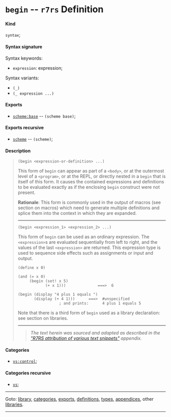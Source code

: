 

<a id='definition__r7rs__begin'></a>

# `begin` -- `r7rs` Definition


<a id='definition__r7rs__begin__kind'></a>

#### Kind

`syntax`;


<a id='definition__r7rs__begin__syntax-signature'></a>

#### Syntax signature

Syntax keywords:
 * `expression`: expression;

Syntax variants:
 * `(_)`
 * `(_ expression ...)`


<a id='definition__r7rs__begin__exports'></a>

#### Exports

 * [`scheme:base`](../../r7rs/exports/scheme_3a_base.md#export__r7rs__scheme_3a_base) -- `(scheme base)`;


<a id='definition__r7rs__begin__exports-recursive'></a>

#### Exports recursive

 * [`scheme`](../../r7rs/exports/scheme.md#export__r7rs__scheme) -- `(scheme)`;


<a id='definition__r7rs__begin__description'></a>

#### Description

> ````
> (begin <expression-or-definition> ...)
> ````
> 
> 
> This form of `begin` can appear as part of a `<body>`, or at the
> outermost level of a `<program>`, or at the REPL, or directly nested
> in a `begin` that is itself of this form.
> It causes the contained expressions and definitions to be evaluated
> exactly as if the enclosing `begin` construct were not present.
> 
> **Rationale**:
> This form is commonly used in the output of
> macros (see section on macros)
> which need to generate multiple definitions and
> splice them into the context in which they are expanded.
> 
> 
> ----
> 
> 
> ````
> (begin <expression_1> <expression_2> ...)
> ````
> 
> 
> This form of `begin` can be used as an ordinary expression.
> The `<expression>`s are evaluated sequentially from left to right,
> and the values of the last `<expression>` are returned. This
> expression type is used to sequence side effects such as assignments
> or input and output.
> 
> ````
> (define x 0)
> 
> (and (= x 0)
>      (begin (set! x 5)
>             (+ x 1)))              ===>  6
> 
> (begin (display "4 plus 1 equals ")
>        (display (+ 4 1)))      ===>  #unspecified
>                   ; and prints:      4 plus 1 equals 5
> ````
> 
> Note that there is a third form of `begin` used as a library declaration:
> see section on libraries.
> 
> 
> ----
> > *The text herein was sourced and adapted as described in the ["R7RS attribution of various text snippets"](../../r7rs/appendices/attribution.md#appendix__r7rs__attribution) appendix.*


<a id='definition__r7rs__begin__categories'></a>

#### Categories

 * [`vs:control`](../../vonuvoli/categories/vs_3a_control.md#category__vonuvoli__vs_3a_control);


<a id='definition__r7rs__begin__categories-recursive'></a>

#### Categories recursive

 * [`vs`](../../vonuvoli/categories/vs.md#category__vonuvoli__vs);

----

Goto: [library](../../r7rs/_index.md#library__r7rs), [categories](../../r7rs/categories/_index.md#toc__r7rs__categories), [exports](../../r7rs/exports/_index.md#toc__r7rs__exports), [definitions](../../r7rs/definitions/_index.md#toc__r7rs__definitions), [types](../../r7rs/types/_index.md#toc__r7rs__types), [appendices](../../r7rs/appendices/_index.md#toc__r7rs__appendices), other [libraries](../../_libraries.md#toc__libraries).

----

